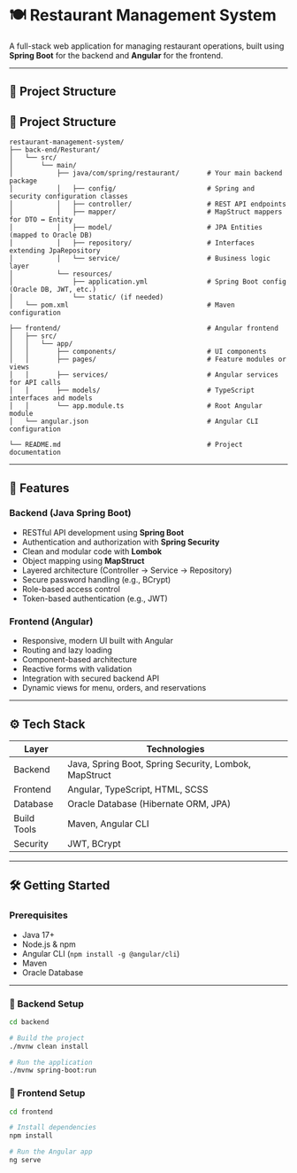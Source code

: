 # 🍽️ Restaurant Management System

A full-stack web application for managing restaurant operations, built using **Spring Boot** for the backend and **Angular** for the frontend.

---

## 📁 Project Structure

## 📁 Project Structure

```plaintext
restaurant-management-system/
├── back-end/Resturant/
│   └── src/
│       └── main/
│           ├── java/com/spring/restaurant/       # Your main backend package
│           │   ├── config/                       # Spring and security configuration classes
│           │   ├── controller/                   # REST API endpoints
│           │   ├── mapper/                       # MapStruct mappers for DTO ↔ Entity
│           │   ├── model/                        # JPA Entities (mapped to Oracle DB)
│           │   ├── repository/                   # Interfaces extending JpaRepository
│           │   └── service/                      # Business logic layer
│           └── resources/
│               ├── application.yml               # Spring Boot config (Oracle DB, JWT, etc.)
│               └── static/ (if needed)
│   └── pom.xml                                   # Maven configuration

├── frontend/                                     # Angular frontend
│   ├── src/
│   │   └── app/
│   │       ├── components/                       # UI components
│   │       ├── pages/                            # Feature modules or views
│   │       ├── services/                         # Angular services for API calls
│   │       ├── models/                           # TypeScript interfaces and models
│   │       └── app.module.ts                     # Root Angular module
│   └── angular.json                              # Angular CLI configuration

└── README.md                                     # Project documentation

```
---

## 🚀 Features

### Backend (Java Spring Boot)
- RESTful API development using **Spring Boot**
- Authentication and authorization with **Spring Security**
- Clean and modular code with **Lombok**
- Object mapping using **MapStruct**
- Layered architecture (Controller → Service → Repository)
- Secure password handling (e.g., BCrypt)
- Role-based access control
- Token-based authentication (e.g., JWT)

### Frontend (Angular)
- Responsive, modern UI built with Angular
- Routing and lazy loading
- Component-based architecture
- Reactive forms with validation
- Integration with secured backend API
- Dynamic views for menu, orders, and reservations

---

## ⚙️ Tech Stack

| Layer     | Technologies                                |
|-----------|---------------------------------------------|
| Backend   | Java, Spring Boot, Spring Security, Lombok, MapStruct |
| Frontend  | Angular, TypeScript, HTML, SCSS             |
| Database     | Oracle Database (Hibernate ORM, JPA)     |
| Build Tools | Maven, Angular CLI                        |
| Security  | JWT, BCrypt                                 |

---

## 🛠️ Getting Started

### Prerequisites

- Java 17+
- Node.js & npm
- Angular CLI (`npm install -g @angular/cli`)
- Maven
- Oracle Database

---

### 🚧 Backend Setup

```bash
cd backend

# Build the project
./mvnw clean install

# Run the application
./mvnw spring-boot:run
```

### 🚧 Frontend Setup

```bash
cd frontend

# Install dependencies
npm install

# Run the Angular app
ng serve
```
